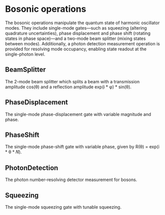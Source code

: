 # Bosonic operations
The bosonic operations manipulate the quantum state of harmonic oscillator modes. They include single-mode gates—such as squeezing (altering quadrature uncertainties), phase displacement and phase shift (rotating states in phase space)—and a two-mode beam splitter (mixing states between modes). Additionally, a photon detection measurement operation is provided for resolving mode occupancy, enabling state readout at the single-photon level.


## BeamSplitter
The 2-mode beam splitter which splits a beam with a transmission amplitude cos(θ) and a reflection amplitude exp(i * φ) * sin(θ).

## PhaseDisplacement
The single-mode phase-displacement gate with variable magnitude and phase.

## PhaseShift
The single-mode phase-shift gate with variable phase, given by R(θ) = exp(i * θ * 𝑁̂).

## PhotonDetection
The photon number-resolving detector measurement for bosons.

## Squeezing
The single-mode squeezing gate with tunable squeezing.
